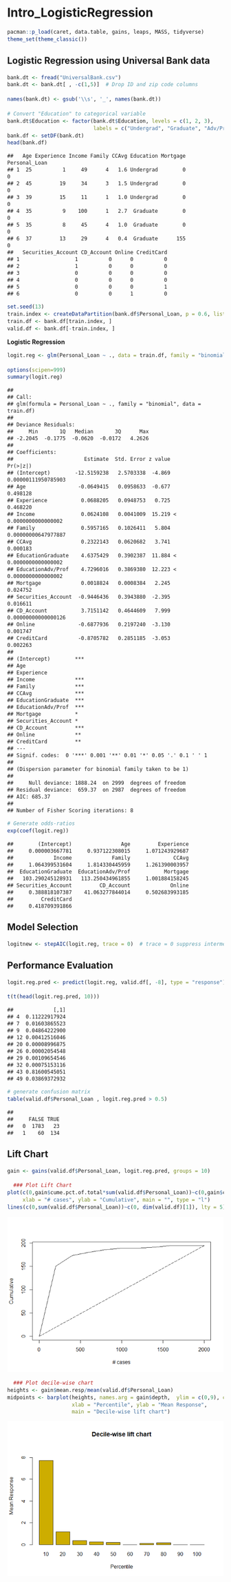Intro\_LogisticRegression
================

``` r
pacman::p_load(caret, data.table, gains, leaps, MASS, tidyverse)
theme_set(theme_classic())
```

## Logistic Regression using Universal Bank data

``` r
bank.dt <- fread("UniversalBank.csv")
bank.dt <- bank.dt[ , -c(1,5)]  # Drop ID and zip code columns

names(bank.dt) <- gsub('\\s', '_', names(bank.dt))

# Convert "Education" to categorical variable
bank.dt$Education <- factor(bank.dt$Education, levels = c(1, 2, 3), 
                            labels = c("Undergrad", "Graduate", "Adv/Prof"))
bank.df <- setDF(bank.dt)
head(bank.df)
```

    ##   Age Experience Income Family CCAvg Education Mortgage Personal_Loan
    ## 1  25          1     49      4   1.6 Undergrad        0             0
    ## 2  45         19     34      3   1.5 Undergrad        0             0
    ## 3  39         15     11      1   1.0 Undergrad        0             0
    ## 4  35          9    100      1   2.7  Graduate        0             0
    ## 5  35          8     45      4   1.0  Graduate        0             0
    ## 6  37         13     29      4   0.4  Graduate      155             0
    ##   Securities_Account CD_Account Online CreditCard
    ## 1                  1          0      0          0
    ## 2                  1          0      0          0
    ## 3                  0          0      0          0
    ## 4                  0          0      0          0
    ## 5                  0          0      0          1
    ## 6                  0          0      1          0

``` r
set.seed(13)
train.index <- createDataPartition(bank.df$Personal_Loan, p = 0.6, list = FALSE)
train.df <- bank.df[train.index, ]
valid.df <- bank.df[-train.index, ]
```

**Logistic
Regression**

``` r
logit.reg <- glm(Personal_Loan ~ ., data = train.df, family = "binomial") 

options(scipen=999)
summary(logit.reg)
```

    ## 
    ## Call:
    ## glm(formula = Personal_Loan ~ ., family = "binomial", data = train.df)
    ## 
    ## Deviance Residuals: 
    ##     Min       1Q   Median       3Q      Max  
    ## -2.2045  -0.1775  -0.0620  -0.0172   4.2626  
    ## 
    ## Coefficients:
    ##                       Estimate  Std. Error z value             Pr(>|z|)
    ## (Intercept)        -12.5159238   2.5703338  -4.869  0.00000111950785903
    ## Age                 -0.0649415   0.0958633  -0.677             0.498128
    ## Experience           0.0688205   0.0948753   0.725             0.468220
    ## Income               0.0624108   0.0041009  15.219 < 0.0000000000000002
    ## Family               0.5957165   0.1026411   5.804  0.00000000647977887
    ## CCAvg                0.2322143   0.0620682   3.741             0.000183
    ## EducationGraduate    4.6375429   0.3902387  11.884 < 0.0000000000000002
    ## EducationAdv/Prof    4.7296016   0.3869380  12.223 < 0.0000000000000002
    ## Mortgage             0.0018824   0.0008384   2.245             0.024752
    ## Securities_Account  -0.9446436   0.3943880  -2.395             0.016611
    ## CD_Account           3.7151142   0.4644609   7.999  0.00000000000000126
    ## Online              -0.6877936   0.2197240  -3.130             0.001747
    ## CreditCard          -0.8705782   0.2851185  -3.053             0.002263
    ##                       
    ## (Intercept)        ***
    ## Age                   
    ## Experience            
    ## Income             ***
    ## Family             ***
    ## CCAvg              ***
    ## EducationGraduate  ***
    ## EducationAdv/Prof  ***
    ## Mortgage           *  
    ## Securities_Account *  
    ## CD_Account         ***
    ## Online             ** 
    ## CreditCard         ** 
    ## ---
    ## Signif. codes:  0 '***' 0.001 '**' 0.01 '*' 0.05 '.' 0.1 ' ' 1
    ## 
    ## (Dispersion parameter for binomial family taken to be 1)
    ## 
    ##     Null deviance: 1888.24  on 2999  degrees of freedom
    ## Residual deviance:  659.37  on 2987  degrees of freedom
    ## AIC: 685.37
    ## 
    ## Number of Fisher Scoring iterations: 8

``` r
# Generate odds-ratios
exp(coef(logit.reg))
```

    ##        (Intercept)                Age         Experience 
    ##     0.000003667781     0.937122308015     1.071243929687 
    ##             Income             Family              CCAvg 
    ##     1.064399531604     1.814330445959     1.261390003957 
    ##  EducationGraduate  EducationAdv/Prof           Mortgage 
    ##   103.290245128931   113.250434961855     1.001884158245 
    ## Securities_Account         CD_Account             Online 
    ##     0.388818107387    41.063277844014     0.502683993185 
    ##         CreditCard 
    ##     0.418709391866

## Model Selection

``` r
logitnew <- stepAIC(logit.reg, trace = 0)  # trace = 0 suppress intermediate steps
```

## Performance Evaluation

``` r
logit.reg.pred <- predict(logit.reg, valid.df[, -8], type = "response")

t(t(head(logit.reg.pred, 10)))
```

    ##             [,1]
    ## 4  0.11222917924
    ## 7  0.01603865523
    ## 9  0.04864222900
    ## 12 0.00412516046
    ## 20 0.00008996875
    ## 26 0.00002054548
    ## 29 0.00109654546
    ## 32 0.00075153116
    ## 43 0.81600545051
    ## 49 0.03869372932

``` r
# generate confusion matrix
table(valid.df$Personal_Loan , logit.reg.pred > 0.5)
```

    ##    
    ##     FALSE TRUE
    ##   0  1783   23
    ##   1    60  134

## Lift Chart

``` r
gain <- gains(valid.df$Personal_Loan, logit.reg.pred, groups = 10)

  ### Plot Lift Chart
plot(c(0,gain$cume.pct.of.total*sum(valid.df$Personal_Loan))~c(0,gain$cume.obs), 
     xlab = "# cases", ylab = "Cumulative", main = "", type = "l")
lines(c(0,sum(valid.df$Personal_Loan))~c(0, dim(valid.df)[1]), lty = 5)
```

![](README_figs/README-unnamed-chunk-3-1.png)<!-- -->

``` r
  ### Plot decile-wise chart
heights <- gain$mean.resp/mean(valid.df$Personal_Loan)
midpoints <- barplot(heights, names.arg = gain$depth,  ylim = c(0,9), col = "gold3",  
                     xlab = "Percentile", ylab = "Mean Response", 
                     main = "Decile-wise lift chart")
```

![](README_figs/README-unnamed-chunk-3-2.png)<!-- -->
